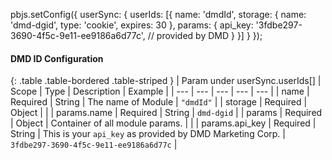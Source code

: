 pbjs.setConfig({
    userSync: {
        userIds: [{
            name: 'dmdId',
            storage: {
                name: 'dmd-dgid',
                type: 'cookie',
                expires: 30
            },
            params: {
                api_key: '3fdbe297-3690-4f5c-9e11-ee9186a6d77c', // provided by DMD
            }
        }]
    }
});

#### DMD ID Configuration

{: .table .table-bordered .table-striped }
| Param under userSync.userIds[] | Scope | Type | Description | Example |
| --- | --- | --- | --- | --- |
| name | Required | String | The name of Module | `"dmdId"` |
| storage | Required | Object |  |
| params.name | Required | String | `dmd-dgid` |
| params | Required | Object | Container of all module params. |  |
| params.api_key | Required | String | This is your `api_key` as provided by DMD Marketing Corp. | `3fdbe297-3690-4f5c-9e11-ee9186a6d77c` |